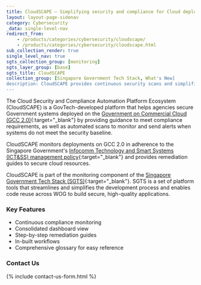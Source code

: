 ```yaml
---
title: CloudSCAPE – Simplifying security and compliance for Cloud deployments in GCC 2.0  
layout: layout-page-sidenav
category: Cybersecurity
_data: single-level-nav
redirect_from:
    - /products/categories/cybersecurity/cloudscape/
    - /products/categories/cybersecurity/cloudscape.html
sub_collection_render: true
single_level_nav: true
sgts_collection_group: [monitoring]
sgts_layer_group: [base]
sgts_title: CloudSCAPE
collection_group: [Singapore Government Tech Stack, What's New]
description: CloudSCAPE provides continuous security scans and simplifies compliance management for Government systems deployed on GCC 2.0. Find out more.
---
```


The Cloud Security and Compliance Automation Platform Ecosystem (CloudSCAPE) is a GovTech-developed platform that helps agencies secure Government systems deployed on the [Government on Commercial Cloud (GCC 2.0)](https://www.developer.tech.gov.sg/products/categories/infrastructure-and-hosting/government-on-commercial-cloud/overview.html){:target="_blank"} by providing guidance to meet compliance requirements, as well as automated scans to monitor and send alerts when systems do not meet the security baseline.

CloudSCAPE monitors deployments on GCC 2.0 in adherence to the Singapore Government's [Infocomm Technology and Smart Systems (ICT&SS) management policy](https://www.developer.tech.gov.sg/guidelines/standards-and-best-practices/instruction-manual-for-ict-ss-management.html){:target="_blank"} and provides remediation guides to secure cloud resources.

CloudSCAPE is part of the monitoring component of the [Singapore Government Tech Stack (SGTS)](https://www.developer.tech.gov.sg/singapore-government-tech-stack/overview/index.html){:target="_blank"}. SGTS is a set of platform tools that streamlines and simplifies the development process and enables code reuse across WOG to build secure, high-quality applications. 

### Key Features

- Continuous compliance monitoring 
- Consolidated dashboard view 
- Step-by-step remediation guides
- In-built workflows
- Comprehensive glossary for easy reference

### Contact Us

{% include contact-us-form.html %}
